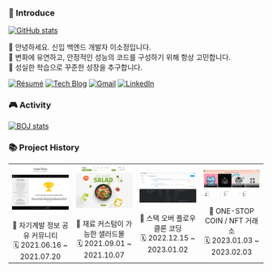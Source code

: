 ### 👻 Introduce

[![GitHub stats](https://github-readme-stats.vercel.app/api?username=sojeongLee0125&hide=stars&count_private=true&show_icons=true&theme=buefy)](https://github.com/anuraghazra/github-readme-stats)

📌 안녕하세요. 신입 백엔드 개발자 이소정입니다. <br>
📌 변화에 유연하고, 안정적인 성능의 코드를 구성하기 위해 항상 고민합니다. <br>
📌 성실한 학습으로 꾸준한 성장을 추구합니다.

[![Résumé](https://img.shields.io/badge/Résumé-FF?style=flat-round&logo=Read-the-Docs&logoColor=white&link=https://)](https://)
[![Tech Blog](http://img.shields.io/badge/-Blog-black?style=flat-round&logo=tistory&link=https://jeong-lee-0125.tistory.com/)](https://jeong-lee-0125.tistory.com/)
[![Gmail](https://img.shields.io/badge/Gmail-d14836?style=flat-round&logo=Gmail&logoColor=white&link=mailto:sojeonglee0125@gmail.com)](mailto:sojeonglee0125@gmail.com)
[![LinkedIn](https://img.shields.io/badge/LinkedIn-0A66C2?style=flat-round&logo=LinkedIn&logoColor=white&link=https://www.linkedin.com)](https://www.linkedin.com)

### 🎮 Activity
[![BOJ stats](http://mazassumnida.wtf/api/v2/generate_badge?boj=sojeonglee0125)](http://mazassumnida.wtf/api/v2/generate_badge?boj=sojeonglee0125)

### 📚 Project History
<table>
    <tbody>
        <tr>
            <td>
                <a href="https://github.com/sojeongLee0125/MyHomepageProject"> 
                    <div><img width="100%" src="/image/history1.png"/></div>
                </a>
                    <br>
                    <div align = "center"> 📌 자기계발 정보 공유 커뮤니티 </div>
                    <div align = "center"> 🗓️ 2021.06.16 ~ 2021.07.20 </div>
            </td>
            <td>
                <a href="https://github.com/sojeongLee0125/SaladMallProject">
                    <div><img width="120%" src="/image/history2.png"/></div>
                </a>
                    <br>
                    <div align = "center"> 📌 재료 커스텀이 가능한 샐러드몰 </div>
                    <div align = "center"> 🗓️ 2021.09.01 ~ 2021.10.07 </div>
            </td>
            <td>
                <a href="https://github.com/sojeongLee0125/StackOverFlowCloneCoding">
                    <div><img width="100%" src="/image/history3.png"/></div>
                </a>
                    <br>
                    <div align = "center"> 📌 스택 오버 플로우 클론 코딩 </div>
                    <div align = "center"> 🗓️ 2022.12.15 ~ 2023.01.02 </div>
            </td>
            <td>
                <a href="https://github.com/sojeongLee0125/TradeShopProject">
                    <div><img width="100%" src="/image/history4.png"/></div>
                </a>
                    <br>
                    <div align = "center"> 📌 ONE-STOP COIN / NFT 거래소 </div>
                    <div align = "center"> 🗓️ 2023.01.03 ~ 2023.02.03 </div>
            </td>
        </tr>
    </tbody>
</table>
